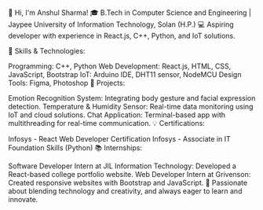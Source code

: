 👋 Hi, I'm Anshul Sharma!
🎓 B.Tech in Computer Science and Engineering | Jaypee University of Information Technology, Solan (H.P.)
💻 Aspiring developer with experience in React.js, C++, Python, and IoT solutions.

🌟 Skills & Technologies:

Programming: C++, Python
Web Development: React.js, HTML, CSS, JavaScript, Bootstrap
IoT: Arduino IDE, DHT11 sensor, NodeMCU
Design Tools: Figma, Photoshop
🚀 Projects:

Emotion Recognition System: Integrating body gesture and facial expression detection.
Temperature & Humidity Sensor: Real-time data monitoring using IoT and cloud solutions.
Chat Application: Terminal-based app with multithreading for real-time communication.
💡 Certifications:

Infosys - React Web Developer Certification
Infosys - Associate in IT Foundation Skills (Python)
📚 Internships:

Software Developer Intern at JIL Information Technology: Developed a React-based college portfolio website.
Web Developer Intern at Grivenson: Created responsive websites with Bootstrap and JavaScript.
📌 Passionate about blending technology and creativity, and always eager to learn and innovate.
<!---
anshuls5644/anshuls5644 is a ✨ special ✨ repository because its `README.md` (this file) appears on your GitHub profile.
You can click the Preview link to take a look at your changes.
--->
